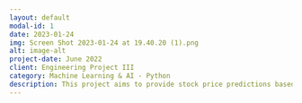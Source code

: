 ```yaml
---
layout: default
modal-id: 1
date: 2023-01-24
img: Screen Shot 2023-01-24 at 19.40.20 (1).png
alt: image-alt
project-date: June 2022
client: Engineering Project III
category: Machine Learning & AI - Python
description: This project aims to provide stock price predictions based on the latest machine learning technologies to all retail investors.  Used tools and languages is - Python 3.7, Pycharm IDE, Streamlit, Facebook Prophet, Yahoo Finance. Project Link - https://github.com/leyviya/stock-prediction-web-app-python
---
```

